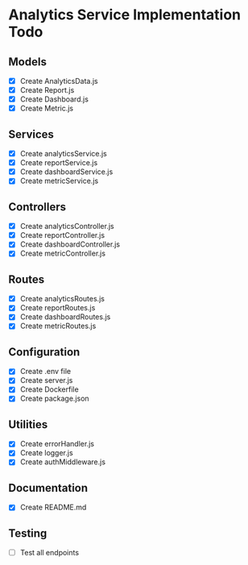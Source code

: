 # Analytics Service Implementation Todo

## Models
- [x] Create AnalyticsData.js
- [x] Create Report.js
- [x] Create Dashboard.js
- [x] Create Metric.js

## Services
- [x] Create analyticsService.js
- [x] Create reportService.js
- [x] Create dashboardService.js
- [x] Create metricService.js

## Controllers
- [x] Create analyticsController.js
- [x] Create reportController.js
- [x] Create dashboardController.js
- [x] Create metricController.js

## Routes
- [x] Create analyticsRoutes.js
- [x] Create reportRoutes.js
- [x] Create dashboardRoutes.js
- [x] Create metricRoutes.js

## Configuration
- [x] Create .env file
- [x] Create server.js
- [x] Create Dockerfile
- [x] Create package.json

## Utilities
- [x] Create errorHandler.js
- [x] Create logger.js
- [x] Create authMiddleware.js

## Documentation
- [x] Create README.md

## Testing
- [ ] Test all endpoints